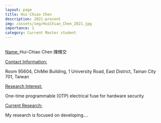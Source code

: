 ```yaml
---
layout: page
title: Hui-Chiao Chen
description: 2021-present
img: /assets/img/HuiChiao_Chen_2021.jpg
importance: 1
category: Current Master student
---
```


<div class="row">
    <div class="col-sm-4 mt-3 mt-md-0">
        <img class="img-fluid rounded z-depth-1" src="{{ '/assets/img/HuiChiao_Chen_2021.jpg' | relative_url }}" alt="" title="example image"/>
    </div>
</div>

<a href="#"> Name: </a> 
Hui-Chiao Chen 陳輝交

<a href="#"> Contact Information: </a>

<p>Room 95604, ChiMei Building, 1 University Road, East District, Tainan City 701, Taiwan</p>

<a href="#"> Research Interest: </a>

One-time programmable (OTP) electrical fuse for hardware security

<a href="#"> Current Research: </a>

My research is focused on developing.... 